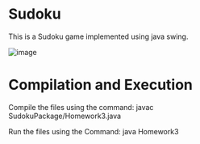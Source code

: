# Sudoku
This is a Sudoku game implemented using java swing.

![image](https://github.com/KonstantinosGalanis/Sudoku/assets/147558588/a83471f9-78bf-4697-ad76-5eb03c0dac95)


# Compilation and Execution

Compile the files using the command:
javac SudokuPackage/Homework3.java

Run the files using the Command:
java Homework3

